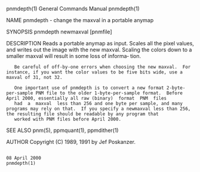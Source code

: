 pnmdepth(1)                                                                             General Commands Manual                                                                            pnmdepth(1)

NAME
       pnmdepth - change the maxval in a portable anymap

SYNOPSIS
       pnmdepth newmaxval [pnmfile]

DESCRIPTION
       Reads a portable anymap as input.  Scales all the pixel values, and writes out the image with the new maxval.  Scaling the colors down to a smaller maxval will result in some loss of informa‐
       tion.

       Be careful of off-by-one errors when choosing the new maxval.  For instance, if you want the color values to be five bits wide, use a maxval of 31, not 32.

       One important use of pnmdepth is to convert a new format 2-byte-per-sample PNM file to the older 1-byte-per-sample format.  Before April 2000, essentially all raw (binary)  format  PNM  files
       had  a  maxval  less than 256 and one byte per sample, and many programs may rely on that.  If you specify a newmaxval less than 256, the resulting file should be readable by any program that
       worked with PNM files before April 2000.

SEE ALSO
       pnm(5), ppmquant(1), ppmdither(1)

AUTHOR
       Copyright (C) 1989, 1991 by Jef Poskanzer.

                                                                                             08 April 2000                                                                                 pnmdepth(1)
